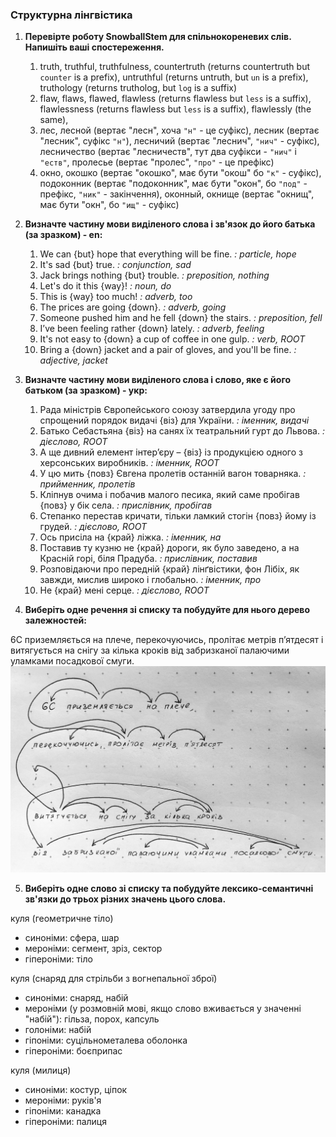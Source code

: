 ### Структурна лінгвістика

1. **Перевірте роботу SnowballStem для спільнокореневих слів. Напишіть ваші спостереження.**

   1. truth, truthful, truthfulness, countertruth (returns countertruth but `counter` is a prefix), untruthful (returns untruth, but `un` is a prefix), truthology (returns trutholog, but `log` is a suffix)
   2. flaw, flaws, flawed, flawless (returns flawless but `less` is a suffix), flawlessness (returns flawless but `less` is a suffix), flawlessly (the same),
   3. лес, лесной (вертає "лесн", хоча `"н"` - це суфікс), лесник (вертає "лесник", суфікс `"н"`), лесничий (вертає "леснич", `"нич"` - суфікс), лесничество (вертає "лесничеств", тут два суфікси - `"нич"` і `"еств"`, пролесье (вертає "пролес", `"про"` - це префікс)
   4. окно, окошко (вертає "окошко", має бути "окош" бо `"к"` - суфікс), подоконник (вертає "подоконник", має бути "окон", бо `"под"` - префікс, `"ник"` - закінчення), оконный, окнище (вертає "окнищ", має бути "окн", бо `"ищ"` - суфікс)

2. **Визначте частину мови виділеного слова і зв'язок до його батька (за зразком) - en:**

   1. We can {but} hope that everything will be fine. _: particle, hope_
   2. It's sad {but} true. _: conjunction, sad_
   3. Jack brings nothing {but} trouble. _: preposition, nothing_
   4. Let's do it this {way}! _: noun, do_
   5. This is {way} too much! _: adverb, too_
   6. The prices are going {down}. _: adverb, going_
   7. Someone pushed him and he fell {down} the stairs. _: preposition, fell_
   8. I’ve been feeling rather {down} lately. _: adverb, feeling_
   9. It's not easy to {down} a cup of coffee in one gulp. _: verb, ROOT_
   10. Bring a {down} jacket and a pair of gloves, and you'll be fine. _: adjective, jacket_

3. **Визначте частину мови виділеного слова і слово, яке є його батьком (за зразком) - укр:**

   1. Рада міністрів Європейського союзу затвердила угоду про спрощений порядок видачі {віз} для України. _: іменник, видачі_
   2. Батько Себастьяна {віз} на санях їх театральний гурт до Львова. _: дієслово, ROOT_
   3. А ще дивний елемент інтер’єру – {віз} із продукцією одного з херсонських виробників. _: іменник, ROOT_
   4. У цю мить {повз} Євгена пролетів останній вагон товарняка. _: прийменник, пролетів_
   5. Кліпнув очима і побачив малого песика, який саме пробігав {повз} у бік села. _: прислівник, пробігав_
   6. Степанко перестав кричати, тільки ламкий стогін {повз} йому із грудей. _: дієслово, ROOT_
   7. Ось присіла на {край} ліжка. _: іменник, на_
   8. Поставив ту кузню не {край} дороги, як було заведено, а на Красній горі, біля Прадуба. _: прислівник, поставив_
   9. Розповідаючи про передній {край} лінґвістики, фон Лібіх, як завжди, мислив широко і глобально. _: іменник, про_
   10. Не {край} мені серце. _: дієслово, ROOT_

4. **Виберіть одне речення зі списку та побудуйте для нього дерево залежностей:**

6C приземляється на плече, перекочуючись, пролітає метрів п’ятдесят і витягується на снігу за кілька кроків від забризканої палаючими уламками посадкової смуги.
![дерево](./s_ling_5.jpg)

5. **Виберіть одне cлово зі списку та побудуйте лексико-семантичні зв'язки до трьох різних значень цього слова.**

куля (геометричне тіло)

- синоніми: сфера, шар
- мероніми: сегмент, зріз, сектор
- гіпероніми: тіло

куля (снаряд для стрільби з вогнепальної зброї)

- синоніми: снаряд, набій
- мероніми (у розмовній мові, якщо слово вживається у значенні "набій"): гільза, порох, капсуль
- голоніми: набій
- гіпоніми: суцільнометалева оболонка
- гіпероніми: боєприпас

куля (милиця)

- синоніми: костур, ціпок
- мероніми: руків'я
- гіпоніми: канадка
- гіпероніми: палиця

